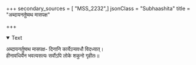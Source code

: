 +++
secondary_sources = [ "MSS_2232",]
jsonClass = "Subhaashita"
title = "अब्दायनर्तुष्वथ मासपक्ष"

+++

<details open><summary>Text</summary>

अब्दायनर्तुष्वथ मासपक्ष- दिनानि कार्येऽप्यवधौ विदध्यात्।  
हीनावधिर्येन भवत्यसत्यः सर्वोऽपि लोके शकुनो गृहीतः॥
</details>
